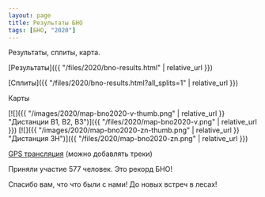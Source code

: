 ```yaml
---
layout: page
title: Результаты БНО
tags: [БНО, "2020"]
---
```


Результаты, сплиты, карта.

[Результаты]({{ "/files/2020/bno-results.html" | relative_url }})

[Сплиты]({{ "/files/2020/bno-results.html?all_splits=1" | relative_url }})

Карты

[![]({{ "/images/2020/map-bno2020-v-thumb.png" | relative_url }} "Дистанции В1, В2, В3")]({{ "/files/2020/map-bno2020-v.png" | relative_url }})
[![]({{ "/images/2020/map-bno2020-zn-thumb.png" | relative_url }} "Дистанция ЗН")]({{ "/files/2020/map-bno2020-zn.png" | relative_url }})

[GPS трансляция](http://viewer.o-gps-center.ru/viewer/event/8521/)
(можно добавлять треки)

Приняли участие 577 человек. Это рекорд БНО!

Спасибо вам, что что были с нами! До новых встреч в лесах!

